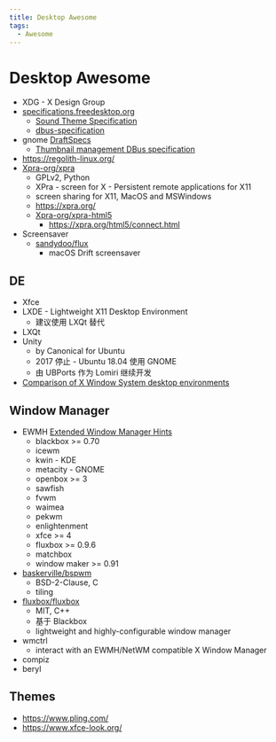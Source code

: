 ```yaml
---
title: Desktop Awesome
tags:
  - Awesome
---
```


# Desktop Awesome

- XDG - X Design Group
- [specifications.freedesktop.org](https://specifications.freedesktop.org)
  - [Sound Theme Specification](https://specifications.freedesktop.org/sound-theme-spec/sound-theme-spec-latest.html)
  - [dbus-specification](https://dbus.freedesktop.org/doc/dbus-specification.html)
- gnome [DraftSpecs](https://wiki.gnome.org/DraftSpecs)
  - [Thumbnail management DBus specification](https://wiki.gnome.org/DraftSpecs/ThumbnailerSpec)
- https://regolith-linux.org/
- [Xpra-org/xpra](https://github.com/Xpra-org/xpra)
  - GPLv2, Python
  - XPra - screen for X - Persistent remote applications for X11
  - screen sharing for X11, MacOS and MSWindows
  - https://xpra.org/
  - [Xpra-org/xpra-html5](https://github.com/Xpra-org/xpra-html5)
    - https://xpra.org/html5/connect.html
- Screensaver
  - [sandydoo/flux](https://github.com/sandydoo/flux)
    - macOS Drift screensaver

## DE

- Xfce
- LXDE - Lightweight X11 Desktop Environment
  - 建议使用 LXQt 替代
- LXQt
- Unity
  - by Canonical for Ubuntu
  - 2017 停止 - Ubuntu 18.04 使用 GNOME
  - 由 UBPorts 作为 Lomiri 继续开发
- [Comparison of X Window System desktop environments](https://en.wikipedia.org/wiki/Comparison_of_X_Window_System_desktop_environments)

## Window Manager

- EWMH [Extended Window Manager Hints](https://specifications.freedesktop.org/wm-spec/wm-spec-1.5.html)
  - blackbox >= 0.70
  - icewm
  - kwin - KDE
  - metacity - GNOME
  - openbox >= 3
  - sawfish
  - fvwm
  - waimea
  - pekwm
  - enlightenment
  - xfce >= 4
  - fluxbox >= 0.9.6
  - matchbox
  - window maker >= 0.91
- [baskerville/bspwm](https://github.com/baskerville/bspwm)
  - BSD-2-Clause, C
  - tiling
- [fluxbox/fluxbox](https://github.com/fluxbox/fluxbox)
  - MIT, C++
  - 基于 Blackbox
  - lightweight and highly-configurable window manager
- wmctrl
  - interact with an EWMH/NetWM compatible X Window Manager
- compiz
- beryl

## Themes

- https://www.pling.com/
- https://www.xfce-look.org/

